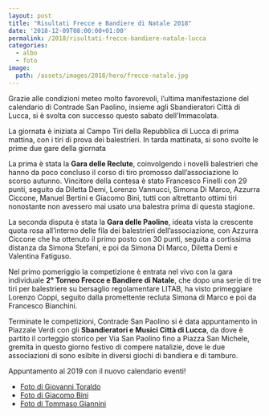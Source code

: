 ```yaml
---
layout: post
title: "Risultati Frecce e Bandiere di Natale 2018"
date: '2018-12-09T08:00:00+01:00'
permalink: /2018/risultati-frecce-bandiere-natale-lucca
categories:
  - albo
  - foto
image:
  path: /assets/images/2018/hero/frecce-natale.jpg
---
```


Grazie alle condizioni meteo molto favorevoli, l’ultima manifestazione del calendario di Contrade San Paolino, insieme agli Sbandieratori Città di Lucca, si è svolta con successo questo sabato dell’Immacolata.

<!-- more -->

La giornata è iniziata al Campo Tiri della Repubblica di Lucca di prima mattina, con i tiri di prova dei balestrieri. In tarda mattinata, si sono svolte le prime due gare della giornata

La prima è stata la **Gara delle Reclute**, coinvolgendo i novelli balestrieri che hanno da poco concluso il corso di tiro promosso dall’associazione lo scorso autunno. Vincitore della contesa è stato Francesco Finelli con 29 punti, seguito da Diletta Demi, Lorenzo Vannucci, Simona Di Marco, Azzurra Ciccone, Manuel Bertini e Giacomo Bini, tutti con altrettanto ottimi tiri nonostante non avessero mai usato una balestra prima di questa stagione.

La seconda disputa è stata la **Gara delle Paoline**, ideata vista la crescente quota rosa all’interno delle fila dei balestrieri dell’associazione, con Azzurra Ciccone che ha ottenuto il primo posto con 30 punti, seguita a cortissima distanza da Simona Stefani, e poi da Simona Di Marco, Diletta Demi e Valentina Fatiguso.

Nel primo pomeriggio la competizione è entrata nel vivo con la gara individuale **2° Torneo Frecce e Bandiere di Natale**, che dopo una serie di tre tiri per balestriere su bersaglio regolamentare LITAB, ha visto primeggiare Lorenzo Coppi, seguito dalla promettente recluta Simona di Marco e poi da Francesco Bianchini.

Terminate le competizioni, Contrade San Paolino si è data appuntamento in Piazzale Verdi con gli **Sbandieratori e Musici Città di Lucca**, da dove è partito il corteggio storico per Via San Paolino fino a Piazza San Michele, gremita in questo giorno festivo di compere natalizie, dove le due associazioni di sono esibite in diversi giochi di bandiera e di tamburo.

Appuntamento al 2019 con il nuovo calendario eventi!

* [Foto di Giovanni Toraldo](https://photos.app.goo.gl/8sHMULpKz3DrTBwq6)
* [Foto di Giacomo Bini](https://photos.app.goo.gl/QEcvHB28z3mDiMLh9)
* [Foto di Tommaso Giannini](https://photos.app.goo.gl/uBoXkdR5PT64cCZZ7)

